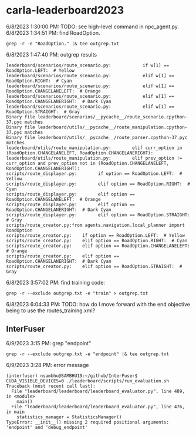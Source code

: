 # carla-leaderboard2023
6/8/2023 1:30:00 PM: TODO: see high-level command in npc_agent.py.  
6/8/2023 1:34:51 PM: find RoadOption.  
```
grep -r -e "RoadOption." |& tee outgrep.txt
```
6/8/2023 1:47:40 PM: outgrep results
```
leaderboard/scenarios/route_scenario.py:            if w[1] == RoadOption.LEFT:  # Yellow
leaderboard/scenarios/route_scenario.py:            elif w[1] == RoadOption.RIGHT:  # Cyan
leaderboard/scenarios/route_scenario.py:            elif w[1] == RoadOption.CHANGELANELEFT:  # Orange
leaderboard/scenarios/route_scenario.py:            elif w[1] == RoadOption.CHANGELANERIGHT:  # Dark Cyan
leaderboard/scenarios/route_scenario.py:            elif w[1] == RoadOption.STRAIGHT:  # Gray
Binary file leaderboard/scenarios/__pycache__/route_scenario.cpython-37.pyc matches
Binary file leaderboard/utils/__pycache__/route_manipulation.cpython-37.pyc matches
Binary file leaderboard/utils/__pycache__/route_parser.cpython-37.pyc matches
leaderboard/utils/route_manipulation.py:        elif curr_option in (RoadOption.CHANGELANELEFT, RoadOption.CHANGELANERIGHT):
leaderboard/utils/route_manipulation.py:        elif prev_option != curr_option and prev_option not in (RoadOption.CHANGELANELEFT, RoadOption.CHANGELANERIGHT):
scripts/route_displayer.py:        if option == RoadOption.LEFT:  # Yellow
scripts/route_displayer.py:        elif option == RoadOption.RIGHT:  # Cyan
scripts/route_displayer.py:        elif option == RoadOption.CHANGELANELEFT:  # Orange
scripts/route_displayer.py:        elif option == RoadOption.CHANGELANERIGHT:  # Dark Cyan
scripts/route_displayer.py:        elif option == RoadOption.STRAIGHT:  # Gray
scripts/route_creator.py:from agents.navigation.local_planner import RoadOption
scripts/route_creator.py:    if option == RoadOption.LEFT:  # Yellow
scripts/route_creator.py:    elif option == RoadOption.RIGHT:  # Cyan
scripts/route_creator.py:    elif option == RoadOption.CHANGELANELEFT:  # Orange
scripts/route_creator.py:    elif option == RoadOption.CHANGELANERIGHT:  # Dark Cyan
scripts/route_creator.py:    elif option == RoadOption.STRAIGHT:  # Gray
```
6/8/2023 3:57:02 PM: find training code:
```
grep -r --exclude outgrep.txt -e "train" > outgrep.txt
```
6/8/2023 6:04:33 PM: TODO: how do I move forward with the end objective being to use the routes_training.xml?  
## InterFuser
6/9/2023 3:15 PM: grep "endpoint"
```
grep -r --exclude outgrep.txt -e "endpoint" |& tee outgrep.txt
```
6/9/2023 3:28 PM: error message 
```
(interfuser) nsambhu@SAMBHU19:~/github/InterFuser$ CUDA_VISIBLE_DEVICES=0 ./leaderboard/scripts/run_evaluation.sh
Traceback (most recent call last):
  File "leaderboard/leaderboard/leaderboard_evaluator.py", line 489, in <module>
    main()
  File "leaderboard/leaderboard/leaderboard_evaluator.py", line 476, in main
    statistics_manager = StatisticsManager()
TypeError: __init__() missing 2 required positional arguments: 'endpoint' and 'debug_endpoint'
```
